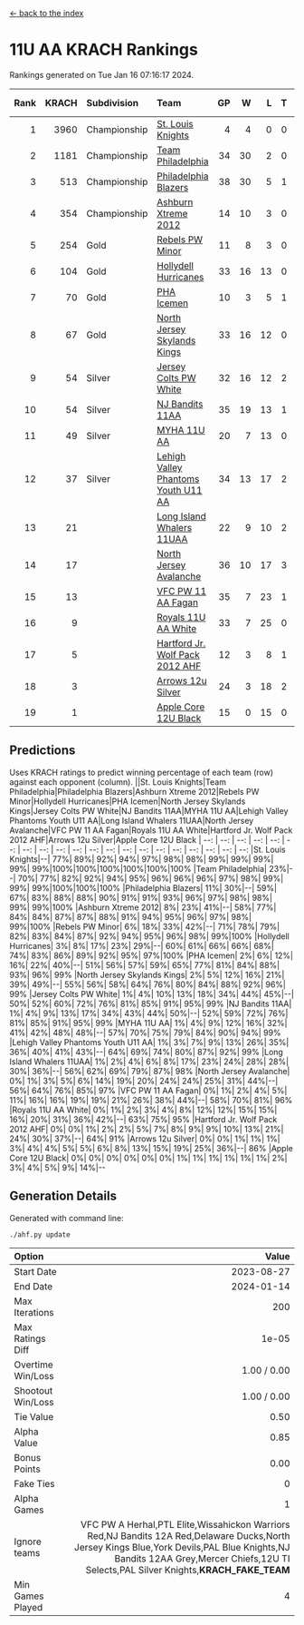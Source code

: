 [<- back to the index](readme.md)
# 11U AA KRACH Rankings
Rankings generated on Tue Jan 16 07:16:17 2024.

Rank|KRACH|Subdivision|Team|GP|W|L|T|OTW|OTL|SoS|Exp Wins|Win Diff
---:|---:|:---|:---|---:|---:|---:|---:|---:|---:|---:|---:|---:
1|3960|Championship|[St. Louis Knights](https://gamesheetstats.com/seasons/3659/teams/143319/schedule)|4|4|0|0|0|0|132|4.8|-0.0
2|1181|Championship|[Team Philadelphia](https://gamesheetstats.com/seasons/3659/teams/140788/schedule)|34|30|2|0|1|1|138|31.9|0.0
3|513|Championship|[Philadelphia Blazers](https://gamesheetstats.com/seasons/3659/teams/140785/schedule)|38|30|5|1|1|1|260|32.3|-0.0
4|354|Championship|[Ashburn Xtreme 2012](https://gamesheetstats.com/seasons/3659/teams/140775/schedule)|14|10|3|0|1|0|220|11.9|0.0
5|254|Gold|[Rebels PW Minor](https://gamesheetstats.com/seasons/3659/teams/140786/schedule)|11|8|3|0|0|0|210|8.9|0.0
6|104|Gold|[Hollydell Hurricanes](https://gamesheetstats.com/seasons/3659/teams/140777/schedule)|33|16|13|0|1|3|436|17.9|0.0
7|70|Gold|[PHA Icemen](https://gamesheetstats.com/seasons/3659/teams/143313/schedule)|10|3|5|1|1|0|222|5.4|0.0
8|67|Gold|[North Jersey Skylands Kings](https://gamesheetstats.com/seasons/3659/teams/140784/schedule)|33|16|12|0|2|3|159|18.9|0.0
9|54|Silver|[Jersey Colts PW White](https://gamesheetstats.com/seasons/3659/teams/140778/schedule)|32|16|12|2|2|0|100|19.9|0.0
10|54|Silver|[NJ Bandits 11AA](https://gamesheetstats.com/seasons/3659/teams/140782/schedule)|35|19|13|1|0|2|122|20.4|0.0
11|49|Silver|[MYHA 11U AA](https://gamesheetstats.com/seasons/3659/teams/140781/schedule)|20|7|13|0|0|0|319|7.9|0.0
12|37|Silver|[Lehigh Valley Phantoms Youth U11 AA](https://gamesheetstats.com/seasons/3659/teams/140779/schedule)|34|13|17|2|1|1|295|15.9|0.0
13|21||[Long Island Whalers 11UAA](https://gamesheetstats.com/seasons/3659/teams/140780/schedule)|22|9|10|2|0|1|64|10.9|0.0
14|17||[North Jersey Avalanche](https://gamesheetstats.com/seasons/3659/teams/140783/schedule)|36|10|17|3|1|5|135|13.4|0.0
15|13||[VFC PW 11 AA Fagan](https://gamesheetstats.com/seasons/3659/teams/140789/schedule)|35|7|23|1|3|1|255|11.4|0.0
16|9||[Royals 11U AA White](https://gamesheetstats.com/seasons/3659/teams/140787/schedule)|33|7|25|0|1|0|257|8.9|0.0
17|5||[Hartford Jr. Wolf Pack 2012 AHF](https://gamesheetstats.com/seasons/3659/teams/140776/schedule)|12|3|8|1|0|0|33|4.4|0.0
18|3||[Arrows 12u Silver](https://gamesheetstats.com/seasons/3659/teams/140774/schedule)|24|3|18|2|0|1|66|4.9|0.0
19|1||[Apple Core 12U Black](https://gamesheetstats.com/seasons/3659/teams/140773/schedule)|15|0|15|0|0|0|312|0.9|0.0

## Predictions
Uses KRACH ratings to predict winning percentage of each team (row) against each opponent (column).
||St. Louis Knights|Team Philadelphia|Philadelphia Blazers|Ashburn Xtreme 2012|Rebels PW Minor|Hollydell Hurricanes|PHA Icemen|North Jersey Skylands Kings|Jersey Colts PW White|NJ Bandits 11AA|MYHA 11U AA|Lehigh Valley Phantoms Youth U11 AA|Long Island Whalers 11UAA|North Jersey Avalanche|VFC PW 11 AA Fagan|Royals 11U AA White|Hartford Jr. Wolf Pack 2012 AHF|Arrows 12u Silver|Apple Core 12U Black
| --: | --: | --: | --: | --: | --: | --: | --: | --: | --: | --: | --: | --: | --: | --: | --: | --: | --: | --: | --: 
|St. Louis Knights|--| 77%| 89%| 92%| 94%| 97%| 98%| 98%| 99%| 99%| 99%| 99%| 99%|100%|100%|100%|100%|100%|100%
|Team Philadelphia| 23%|--| 70%| 77%| 82%| 92%| 94%| 95%| 96%| 96%| 96%| 97%| 98%| 99%| 99%| 99%|100%|100%|100%
|Philadelphia Blazers| 11%| 30%|--| 59%| 67%| 83%| 88%| 88%| 90%| 91%| 91%| 93%| 96%| 97%| 98%| 98%| 99%| 99%|100%
|Ashburn Xtreme 2012|  8%| 23%| 41%|--| 58%| 77%| 84%| 84%| 87%| 87%| 88%| 91%| 94%| 95%| 96%| 97%| 98%| 99%|100%
|Rebels PW Minor|  6%| 18%| 33%| 42%|--| 71%| 78%| 79%| 82%| 83%| 84%| 87%| 92%| 94%| 95%| 96%| 98%| 99%|100%
|Hollydell Hurricanes|  3%|  8%| 17%| 23%| 29%|--| 60%| 61%| 66%| 66%| 68%| 74%| 83%| 86%| 89%| 92%| 95%| 97%|100%
|PHA Icemen|  2%|  6%| 12%| 16%| 22%| 40%|--| 51%| 56%| 57%| 59%| 65%| 77%| 81%| 84%| 88%| 93%| 96%| 99%
|North Jersey Skylands Kings|  2%|  5%| 12%| 16%| 21%| 39%| 49%|--| 55%| 56%| 58%| 64%| 76%| 80%| 84%| 88%| 92%| 96%| 99%
|Jersey Colts PW White|  1%|  4%| 10%| 13%| 18%| 34%| 44%| 45%|--| 50%| 52%| 60%| 72%| 76%| 81%| 85%| 91%| 95%| 99%
|NJ Bandits 11AA|  1%|  4%|  9%| 13%| 17%| 34%| 43%| 44%| 50%|--| 52%| 59%| 72%| 76%| 81%| 85%| 91%| 95%| 99%
|MYHA 11U AA|  1%|  4%|  9%| 12%| 16%| 32%| 41%| 42%| 48%| 48%|--| 57%| 70%| 75%| 79%| 84%| 90%| 94%| 99%
|Lehigh Valley Phantoms Youth U11 AA|  1%|  3%|  7%|  9%| 13%| 26%| 35%| 36%| 40%| 41%| 43%|--| 64%| 69%| 74%| 80%| 87%| 92%| 99%
|Long Island Whalers 11UAA|  1%|  2%|  4%|  6%|  8%| 17%| 23%| 24%| 28%| 28%| 30%| 36%|--| 56%| 62%| 69%| 79%| 87%| 98%
|North Jersey Avalanche|  0%|  1%|  3%|  5%|  6%| 14%| 19%| 20%| 24%| 24%| 25%| 31%| 44%|--| 56%| 64%| 76%| 85%| 97%
|VFC PW 11 AA Fagan|  0%|  1%|  2%|  4%|  5%| 11%| 16%| 16%| 19%| 19%| 21%| 26%| 38%| 44%|--| 58%| 70%| 81%| 96%
|Royals 11U AA White|  0%|  1%|  2%|  3%|  4%|  8%| 12%| 12%| 15%| 15%| 16%| 20%| 31%| 36%| 42%|--| 63%| 75%| 95%
|Hartford Jr. Wolf Pack 2012 AHF|  0%|  0%|  1%|  2%|  2%|  5%|  7%|  8%|  9%|  9%| 10%| 13%| 21%| 24%| 30%| 37%|--| 64%| 91%
|Arrows 12u Silver|  0%|  0%|  1%|  1%|  1%|  3%|  4%|  4%|  5%|  5%|  6%|  8%| 13%| 15%| 19%| 25%| 36%|--| 86%
|Apple Core 12U Black|  0%|  0%|  0%|  0%|  0%|  0%|  1%|  1%|  1%|  1%|  1%|  1%|  2%|  3%|  4%|  5%|  9%| 14%|--

## Generation Details

Generated with command line:
```
./ahf.py update
```

| Option | Value |
| :----- | ----: |
| Start Date | 2023-08-27 |
| End Date | 2024-01-14 |
| Max Iterations | 200 |
| Max Ratings Diff | 1e-05 |
| Overtime Win/Loss | 1.00 / 0.00 |
| Shootout Win/Loss | 1.00 / 0.00 |
| Tie Value | 0.50 |
| Alpha Value | 0.85 |
| Bonus Points | 0.00 |
| Fake Ties | 0 |
| Alpha Games | 1 |
| Ignore teams | VFC PW A Herhal,PTL Elite,Wissahickon Warriors Red,NJ Bandits 12A Red,Delaware Ducks,North Jersey Kings Blue,York Devils,PAL Blue Knights,NJ Bandits 12AA Grey,Mercer Chiefs,12U TI Selects,PAL Silver Knights,__KRACH_FAKE_TEAM__ |
| Min Games Played | 4 |

